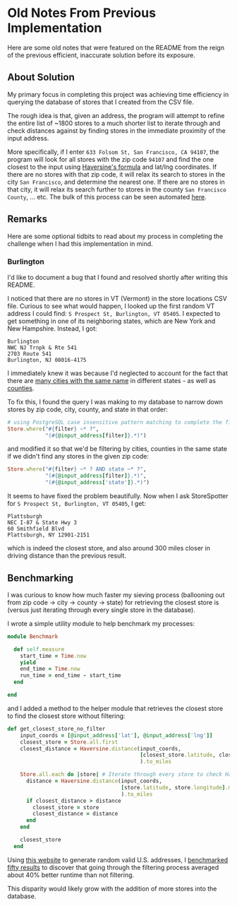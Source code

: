 # Old Notes From Previous Implementation

Here are some old notes that were featured on the README from the reign of the previous efficient, inaccurate solution before its exposure.

## About Solution

My primary focus in completing this project was achieving time efficiency in querying the database of stores that I created from the CSV file.

The rough idea is that, given an address, the program will attempt to refine the entire list of ~1800 stores to a much shorter list to iterate through and check distances against by finding stores in the immediate proximity of the input address.

More specifically, if I enter `633 Folsom St, San Francisco, CA 94107`, the program will look for all stores with the zip code `94107` and find the one closest to the input using [Haversine's formula](https://en.wikipedia.org/wiki/Haversine_formula) and lat/lng coordinates. If there are no stores with that zip code, it will relax its search to stores in the city `San Francisco`, and determine the nearest one. If there are no stores in that city, it will relax its search further to stores in the county `San Francisco County`, ... etc. The bulk of this process can be seen automated [here](https://github.com/parkyngj/geo-challenge/blob/master/app/helpers/store_helper.rb).

## Remarks

Here are some optional tidbits to read about my process in completing the challenge when I had this implementation in mind.

### Burlington

I'd like to document a bug that I found and resolved shortly after writing this README.

I noticed that there are no stores in VT (Vermont) in the store locations CSV file. Curious to see what would happen, I looked up the first random VT address I could find: `S Prospect St, Burlington, VT 05405`. I expected to get something in one of its neighboring states, which are New York and New Hampshire. Instead, I got:

```
Burlington
NWC NJ Trnpk & Rte 541
2703 Route 541
Burlington, NJ 08016-4175
```

I immediately knew it was because I'd neglected to account for the fact that there are [many cities with the same name](https://en.wikipedia.org/wiki/List_of_the_most_common_U.S._place_names) in different states - as well as [counties](https://en.wikipedia.org/wiki/List_of_the_most_common_U.S._county_names).

To fix this, I found the query I was making to my database to narrow down stores by zip code, city, county, and state in that order:

```ruby
# using PostgreSQL case insensitive pattern matching to complete the filter
Store.where("#{filter} ~* ?",
            "(#{@input_address[filter]}.*)")
```

and modified it so that we'd be filtering by cities, counties in the same state if we didn't find any stores in the given zip code:

```ruby
Store.where("#{filter} ~* ? AND state ~* ?",
            "(#{@input_address[filter]}.*)",
            "(#{@input_address['state']}.*)")
```

It seems to have fixed the problem beautifully. Now when I ask StoreSpotter for `S Prospect St, Burlington, VT 05405`, I get:

```
Plattsburgh
NEC I-87 & State Hwy 3
60 Smithfield Blvd
Plattsburgh, NY 12901-2151
```

which is indeed the closest store, and also around 300 miles closer in driving distance than the previous result.

## Benchmarking

I was curious to know how much faster my sieving process (ballooning out from zip code -> city -> county -> state) for retrieving the closest store is (versus just iterating through every single store in the database).

I wrote a simple utility module to help benchmark my processes:

```ruby
module Benchmark

  def self.measure
    start_time = Time.now
    yield
    end_time = Time.now
    run_time = end_time - start_time
  end

end
```

and I added a method to the helper module that retrieves the closest store to find the closest store without filtering:

```ruby
def get_closest_store_no_filter
    input_coords = [@input_address['lat'], @input_address['lng']]
    closest_store = Store.all.first
    closest_distance = Haversine.distance(input_coords,
                                          [closest_store.latitude, closest_store.longitude].map(&:to_f)
                                          ).to_miles

    Store.all.each do |store| # Iterate through every store to check Haversine distances against
      distance = Haversine.distance(input_coords,
                                    [store.latitude, store.longitude].map(&:to_f)
                                    ).to_miles
      if closest_distance > distance
        closest_store = store
        closest_distance = distance
      end
    end

    closest_store
  end
 ```

Using [this website](https://fakena.me/random-real-address/) to generate random valid U.S. addresses, I [benchmarked fifty results](https://docs.google.com/spreadsheets/d/1D33FpYXzKfzVD6iWTSNfltRSymQ3iNXoz6xE4j1DRPo/edit?usp=sharing) to discover that going through the filtering process averaged about 40% better runtime than not filtering.

This disparity would likely grow with the addition of more stores into the database.
